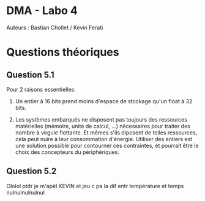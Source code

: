 # DMA - Labo 4
Auteurs : Bastian Chollet / Kevin Ferati

# Questions théoriques

## Question 5.1

Pour 2 raisons essentielles: 

1. Un entier à 16 bits prend moins d'espace de stockage qu'un float à 32 bits.

3. Les systèmes embarqués ne disposent pas toujours des ressources matérielles (mémoire, unité de calcul, ...) nécessaires pour traiter des nombre à
virgule flottante. Et mêmes s'ils diposent de telles ressources, cela peut nuire à leur consommation d'énergie. Utiliser
des entiers est une solution possible pour contourner ces contraintes, et pourrait être le choix des concepteurs du périphériques.

## Question 5.2

Ololol ptdr je m'apèl KEVIN et jeu c pa la dif entr température et temps nulnulnulnulnul